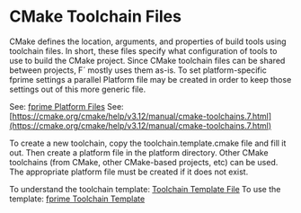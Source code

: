 # CMake Toolchain Files

CMake defines the location, arguments, and properties of build tools using toolchain files. In short, these files
specify what configuration of tools to use to build the CMake project. Since CMake toolchain files can be shared between
projects, F´ mostly uses them as-is. To set platform-specific fprime settings a parallel Platform file may be created in order to keep those settings out of this more generic file.

See: [fprime Platform Files](./cmake-platforms.md)
See: [https://cmake.org/cmake/help/v3.12/manual/cmake-toolchains.7.html](https://cmake.org/cmake/help/v3.12/manual/cmake-toolchains.7.html)

To create a new toolchain, copy the toolchain.template.cmake file and fill it out. Then create a platform file in the
platform directory. Other CMake toolchains (from CMake, other CMake-based projects, etc) can be used. The appropriate
platform file must be created if it does not exist.

To understand the toolchain template: [Toolchain Template File](../../reference/api/cmake/toolchain/toolchain-template.md)
To use the template: [fprime Toolchain Template](https://github.com/nasa/fprime/blob/devel/cmake/toolchain/toolchain.cmake.template)